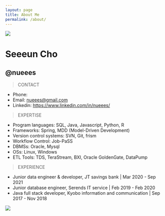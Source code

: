 ```yaml
---
layout: page
title: About Me
permalink: /about/
---
```


![]({{site.baseurl}}/images/ski.jpg)

# Seeeun Cho
## @nueees

> CONTACT
* Phone: 
* Email: nueees@gmail.com
* Linkedin: https://www.linkedin.com/in/nueees/

> EXPERTISE
* Program languages: SQL, Java, Javascript, Python, R
* Frameworks: Spring, MDD (Model-Driven Development)
* Version control systems: SVN, Git, frism 
* Workflow Control: Job-PaSS
* DBMSs: Oracle, Mysql
* OSs: Linux, Windows
* ETL Tools: TDS, TeraStream, BXI, Oracle GoldenGate, DataPump

> EXPERIENCE
* Junior data engineer & developer,
JT savings bank | Mar 2020 - Sep 2021
* Junior database engineer,
Serends IT service | Feb 2019 - Feb 2020
* Java full stack developer,
Kyobo information and communication | Sep 2017 - Nov 2018

     
       
  
  
![]({{site.baseurl}}/images/dive.jpg)


